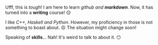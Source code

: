 Ufff, this is *tough*! I am here to learn *github and __markdown__*. Now, it has turned into a **writing** course! :pensive:

I like *C++, Haskell and Python*. However, my proficiency in those is not something to boast about. :persevere: The situation might change soon!

Speaking of **skills**... Nah! It's weird to talk to about it. :no_mouth:
